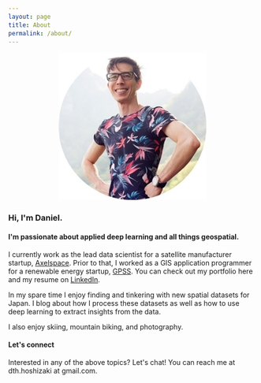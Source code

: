 ```yaml
---
layout: page
title: About
permalink: /about/
---
```


<p align="center">
  <img width="300" src="/assets/images/self-portrait.jpg" />
</p>

### Hi, I'm Daniel.
#### I'm passionate about applied deep learning and all things geospatial.
 
I currently work as the lead data scientist for a satellite manufacturer startup, [Axelspace](https://www.axelspace.com/).
Prior to that, I worked as a GIS application programmer for a renewable energy startup, [GPSS](https://gpssgroup.jp/). You can check out my portfolio here and my resume on [LinkedIn](https://www.linkedin.com/in/daniel-hoshizaki-25b3a659/).
 
In my spare time I enjoy finding and tinkering with new spatial datasets for Japan. I blog about how I process these datasets as well as how to use deep learning to extract insights from the data.
 
I also enjoy skiing, mountain biking, and photography.
 
#### Let's connect
Interested in any of the above topics? Let's chat! You can reach me at dth.hoshizaki at gmail.com.